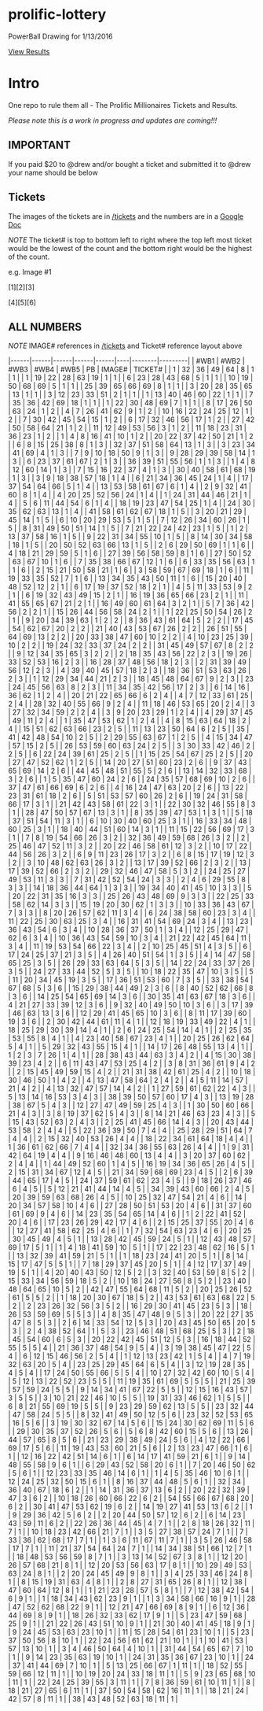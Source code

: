 # prolific-lottery
PowerBall Drawing for 1/13/2016

[View Results](http://johnmurch.github.io/prolific-lottery/)

# Intro

One repo to rule them all - The Prolific Millionaires Tickets and Results.  

*Please note this is a work in progress and updates are coming!!!*


## IMPORTANT

If you paid $20 to @drew and/or bought a ticket and submitted it to @drew your name should be below


## Tickets

The images of the tickets are in [/tickets](https://github.com/johnmurch/prolific-lottery/tree/master/tickets) and the numbers are in a [Google Doc](https://docs.google.com/a/prolificinteractive.com/spreadsheets/d/1U-T_lSjdg4VYkCxQ4YxZ2d29aDTpjKT-594pcqfT6MQ/edit?usp=sharing) 

*NOTE* The ticket# is top to bottom left to right where the top left most ticket would be the lowest of the count and the bottom right would be the highest of the count. 

e.g. Image #1

[1][2][3]

[4][5][6]


## ALL NUMBERS
*NOTE* IMAGE# references in [/tickets](https://github.com/johnmurch/prolific-lottery/tree/master/tickets) and Ticket# reference layout above

|------|------|------|------|------|----|--------|---------| 
| #WB1 | #WB2 | #WB3 | #WB4 | #WB5 | PB | IMAGE# | TICKET# | 
| 1    | 32   | 36   | 49   | 64   | 8  | 1      | 1       | 
| 1    | 19   | 22   | 28   | 63   | 19 | 1      | 1       | 
| 6    | 23   | 28   | 43   | 68   | 5  | 1      | 1       | 
| 10   | 19   | 50   | 68   | 69   | 5  | 1      | 1       | 
| 25   | 39   | 65   | 66   | 69   | 8  | 1      | 1       | 
| 3    | 20   | 28   | 35   | 65   | 13 | 1      | 1       | 
| 3    | 12   | 23   | 33   | 51   | 2  | 1      | 1       | 
| 1    | 13   | 40   | 46   | 60   | 22 | 1      | 1       | 
| 7    | 35   | 36   | 42   | 69   | 18 | 1      | 1       | 
| 1    | 22   | 30   | 48   | 69   | 7  | 1      | 1       | 
| 8    | 17   | 26   | 50   | 63   | 24 | 1      | 2       | 
| 4    | 7    | 26   | 41   | 62   | 9  | 1      | 2       | 
| 10   | 16   | 22   | 24   | 25   | 12 | 1      | 2       | 
| 7    | 30   | 42   | 45   | 54   | 15 | 1      | 2       | 
| 6    | 17   | 32   | 46   | 56   | 17 | 1      | 2       | 
| 27   | 42   | 50   | 58   | 64   | 21 | 1      | 2       | 
| 11   | 12   | 49   | 53   | 56   | 3  | 1      | 2       | 
| 11   | 18   | 23   | 31   | 36   | 23 | 1      | 2       | 
| 1    | 4    | 8    | 16   | 41   | 10 | 1      | 2       | 
| 20   | 22   | 37   | 42   | 50   | 21 | 1      | 2       | 
| 6    | 8    | 15   | 25   | 38   | 8  | 1      | 3       | 
| 32   | 37   | 51   | 58   | 64   | 13 | 1      | 3       | 
| 3    | 23   | 34   | 41   | 69   | 4  | 1      | 3       | 
| 7    | 9    | 10   | 18   | 50   | 9  | 1      | 3       | 
| 9    | 28   | 29   | 39   | 58   | 14 | 1      | 3       | 
| 6    | 23   | 37   | 61   | 67   | 2  | 1      | 3       | 
| 36   | 39   | 51   | 55   | 56   | 1  | 1      | 3       | 
| 1    | 4    | 8    | 12   | 60   | 14 | 1      | 3       | 
| 7    | 15   | 16   | 22   | 37   | 4  | 1      | 3       | 
| 30   | 40   | 58   | 61   | 68   | 19 | 1      | 3       | 
| 3    | 9    | 18   | 38   | 57   | 18 | 1      | 4       | 
| 6    | 21   | 34   | 36   | 45   | 24 | 1      | 4       | 
| 17   | 37   | 54   | 64   | 66   | 5  | 1      | 4       | 
| 13   | 53   | 58   | 61   | 67   | 6  | 1      | 4       | 
| 2    | 9    | 32   | 41   | 60   | 8  | 1      | 4       | 
| 4    | 20   | 25   | 52   | 56   | 24 | 1      | 4       | 
| 1    | 24   | 31   | 44   | 46   | 21 | 1      | 4       | 
| 5    | 6    | 11   | 44   | 54   | 6  | 1      | 4       | 
| 18   | 19   | 23   | 47   | 54   | 25 | 1      | 4       | 
| 24   | 30   | 35   | 62   | 63   | 13 | 1      | 4       | 
| 41   | 58   | 61   | 62   | 67   | 18 | 1      | 5       | 
| 3    | 20   | 21   | 29   | 45   | 14 | 1      | 5       | 
| 6    | 10   | 20   | 29   | 53   | 5  | 1      | 5       | 
| 7    | 12   | 26   | 34   | 60   | 26 | 1      | 5       | 
| 8    | 31   | 49   | 50   | 51   | 14 | 1      | 5       | 
| 7    | 21   | 22   | 24   | 42   | 23 | 1      | 5       | 
| 1    | 2    | 13   | 37   | 58   | 16 | 1      | 5       | 
| 9    | 22   | 31   | 34   | 55   | 10 | 1      | 5       | 
| 8    | 14   | 30   | 34   | 58   | 18 | 1      | 5       | 
| 20   | 50   | 52   | 63   | 66   | 13 | 1      | 5       | 
| 2    | 6    | 29   | 50   | 69   | 1  | 1      | 6       | 
| 4    | 18   | 21   | 29   | 59   | 5  | 1      | 6       | 
| 27   | 39   | 56   | 58   | 59   | 8  | 1      | 6       | 
| 27   | 50   | 52   | 63   | 67   | 10 | 1      | 6       | 
| 7    | 35   | 38   | 66   | 67   | 12 | 1      | 6       | 
| 6    | 33   | 35   | 56   | 63   | 1  | 1      | 6       | 
| 2    | 15   | 21   | 50   | 58   | 21 | 1      | 6       | 
| 3    | 58   | 59   | 67   | 69   | 18 | 1      | 6       | 
| 11   | 19   | 33   | 35   | 52   | 7  | 1      | 6       | 
| 13   | 34   | 35   | 43   | 50   | 11 | 1      | 6       | 
| 15   | 20   | 40   | 48   | 52   | 12 | 2      | 1       | 
| 6    | 17   | 19   | 37   | 52   | 18 | 2      | 1       | 
| 4    | 5    | 11   | 33   | 53   | 9  | 2      | 1       | 
| 6    | 19   | 32   | 43   | 49   | 15 | 2      | 1       | 
| 16   | 19   | 36   | 65   | 66   | 23 | 2      | 1       | 
| 11   | 41   | 55   | 65   | 67   | 21 | 2      | 1       | 
| 16   | 49   | 60   | 61   | 64   | 3  | 2      | 1       | 
| 5    | 7    | 36   | 42   | 56   | 2  | 2      | 1       | 
| 15   | 26   | 44   | 56   | 58   | 24 | 2      | 1       | 
| 1    | 22   | 25   | 50   | 54   | 26 | 2      | 1       | 
| 9    | 20   | 34   | 39   | 63   | 1  | 2      | 2       | 
| 8    | 36   | 43   | 61   | 64   | 5  | 2      | 2       | 
| 17   | 45   | 54   | 62   | 67   | 20 | 2      | 2       | 
| 21   | 40   | 43   | 53   | 67   | 26 | 2      | 2       | 
| 26   | 51   | 55   | 64   | 69   | 13 | 2      | 2       | 
| 20   | 33   | 38   | 47   | 60   | 10 | 2      | 2       | 
| 4    | 10   | 23   | 25   | 39   | 10 | 2      | 2       | 
| 19   | 24   | 32   | 33   | 37   | 24 | 2      | 2       | 
| 31   | 45   | 49   | 57   | 67   | 8  | 2      | 2       | 
| 9    | 12   | 34   | 35   | 65   | 3  | 2      | 2       | 
| 2    | 18   | 35   | 43   | 56   | 22 | 2      | 3       | 
| 19   | 26   | 33   | 52   | 53   | 16 | 2      | 3       | 
| 16   | 28   | 37   | 48   | 56   | 18 | 2      | 3       | 
| 2    | 31   | 39   | 49   | 56   | 12 | 2      | 3       | 
| 4    | 39   | 40   | 45   | 57   | 18 | 2      | 3       | 
| 18   | 36   | 51   | 53   | 63   | 26 | 2      | 3       | 
| 1    | 12   | 29   | 34   | 44   | 21 | 2      | 3       | 
| 18   | 45   | 48   | 64   | 67   | 9  | 2      | 3       | 
| 23   | 24   | 45   | 56   | 63   | 8  | 2      | 3       | 
| 11   | 34   | 35   | 42   | 56   | 17 | 2      | 3       | 
| 6    | 14   | 16   | 36   | 62   | 1  | 2      | 4       | 
| 20   | 21   | 22   | 65   | 66   | 6  | 2      | 4       | 
| 4    | 7    | 12   | 33   | 61   | 25 | 2      | 4       | 
| 28   | 32   | 40   | 55   | 66   | 9  | 2      | 4       | 
| 11   | 18   | 46   | 53   | 65   | 20 | 2      | 4       | 
| 3    | 27   | 32   | 34   | 59   | 2  | 2      | 4       | 
| 3    | 9    | 20   | 23   | 29   | 1  | 2      | 4       | 
| 4    | 29   | 37   | 45   | 49   | 11 | 2      | 4       | 
| 1    | 35   | 47   | 53   | 62   | 1  | 2      | 4       | 
| 4    | 8    | 15   | 63   | 64   | 18 | 2      | 4       | 
| 15   | 51   | 62   | 63   | 66   | 23 | 2      | 5       | 
| 11   | 13   | 23   | 50   | 64   | 6  | 2      | 5       | 
| 35   | 41   | 42   | 48   | 54   | 10 | 2      | 5       | 
| 2    | 29   | 55   | 63   | 67   | 1  | 2      | 5       | 
| 4    | 15   | 34   | 47   | 57   | 15 | 2      | 5       | 
| 26   | 53   | 59   | 60   | 63   | 24 | 2      | 5       | 
| 3    | 30   | 33   | 42   | 46   | 2  | 2      | 5       | 
| 6    | 22   | 24   | 39   | 61   | 25 | 2      | 5       | 
| 1    | 15   | 25   | 54   | 67   | 25 | 2      | 5       | 
| 20   | 27   | 47   | 52   | 62   | 1  | 2      | 5       | 
| 14   | 20   | 27   | 51   | 60   | 23 | 2      | 6       | 
| 9    | 37   | 43   | 65   | 69   | 14 | 2      | 6       | 
| 44   | 45   | 48   | 51   | 55   | 5  | 2      | 6       | 
| 13   | 14   | 32   | 33   | 68   | 3  | 2      | 6       | 
| 1    | 5    | 35   | 47   | 60   | 24 | 2      | 6       | 
| 24   | 35   | 57   | 68   | 69   | 10 | 2      | 6       | 
| 37   | 47   | 61   | 66   | 69   | 6  | 2      | 6       | 
| 4    | 16   | 24   | 47   | 63   | 20 | 2      | 6       | 
| 13   | 22   | 23   | 31   | 61   | 18 | 2      | 6       | 
| 5    | 51   | 53   | 57   | 60   | 26 | 2      | 6       | 
| 19   | 24   | 31   | 58   | 66   | 17 | 3      | 1       | 
| 21   | 42   | 43   | 58   | 61   | 22 | 3      | 1       | 
| 22   | 30   | 32   | 46   | 55   | 8  | 3      | 1       | 
| 28   | 47   | 50   | 57   | 67   | 13 | 3      | 1       | 
| 8    | 35   | 39   | 47   | 53   | 1  | 3      | 1       | 
| 5    | 18   | 37   | 51   | 54   | 11 | 3      | 1       | 
| 6    | 10   | 30   | 40   | 60   | 25 | 3      | 1       | 
| 16   | 33   | 34   | 48   | 60   | 25 | 3      | 1       | 
| 18   | 40   | 44   | 51   | 60   | 14 | 3      | 1       | 
| 11   | 15   | 22   | 56   | 69   | 17 | 3      | 1       | 
| 7    | 8    | 19   | 54   | 66   | 26 | 3      | 2       | 
| 32   | 36   | 49   | 59   | 68   | 26 | 3      | 2       | 
| 2    | 25   | 46   | 47   | 52   | 11 | 3      | 2       | 
| 20   | 22   | 46   | 58   | 61   | 12 | 3      | 2       | 
| 10   | 17   | 22   | 44   | 56   | 26 | 3      | 2       | 
| 6    | 9    | 11   | 23   | 26   | 17 | 3      | 2       | 
| 6    | 8    | 15   | 17   | 19   | 12 | 3      | 2       | 
| 3    | 10   | 48   | 62   | 63   | 26 | 3      | 2       | 
| 13   | 17   | 39   | 52   | 66   | 2  | 3      | 2       | 
| 13   | 17   | 39   | 52   | 66   | 2  | 3      | 2       | 
| 29   | 32   | 46   | 47   | 58   | 5  | 3      | 2       | 
| 24   | 25   | 27   | 49   | 53   | 11 | 3      | 3       | 
| 7    | 31   | 42   | 52   | 54   | 24 | 3      | 3       | 
| 2    | 4    | 6    | 29   | 55   | 8  | 3      | 3       | 
| 14   | 18   | 36   | 44   | 64   | 1  | 3      | 3       | 
| 19   | 34   | 40   | 41   | 45   | 10 | 3      | 3       | 
| 5    | 20   | 22   | 31   | 35   | 16 | 3      | 3       | 
| 25   | 26   | 43   | 48   | 69   | 9  | 3      | 3       | 
| 22   | 25   | 33   | 58   | 62   | 14 | 3      | 3       | 
| 15   | 19   | 20   | 30   | 62   | 1  | 3      | 3       | 
| 10   | 33   | 36   | 43   | 67   | 7  | 3      | 3       | 
| 8    | 20   | 26   | 57   | 62   | 11 | 3      | 4       | 
| 6    | 24   | 38   | 58   | 60   | 23 | 3      | 4       | 
| 11   | 22   | 25   | 30   | 63   | 25 | 3      | 4       | 
| 16   | 31   | 41   | 54   | 69   | 24 | 3      | 4       | 
| 13   | 23   | 36   | 43   | 54   | 6  | 3      | 4       | 
| 10   | 28   | 36   | 37   | 50   | 1  | 3      | 4       | 
| 12   | 25   | 29   | 47   | 62   | 6  | 3      | 4       | 
| 10   | 36   | 43   | 54   | 59   | 10 | 3      | 4       | 
| 21   | 22   | 42   | 45   | 64   | 11 | 3      | 4       | 
| 11   | 19   | 53   | 54   | 66   | 22 | 3      | 4       | 
| 2    | 10   | 25   | 45   | 51   | 4  | 3      | 5       | 
| 6    | 17   | 24   | 25   | 37   | 21 | 3      | 5       | 
| 4    | 26   | 40   | 51   | 54   | 1  | 3      | 5       | 
| 4    | 14   | 47   | 58   | 65   | 25 | 3      | 5       | 
| 26   | 29   | 33   | 63   | 64   | 5  | 3      | 5       | 
| 14   | 22   | 24   | 33   | 37   | 26 | 3      | 5       | 
| 24   | 27   | 33   | 44   | 52   | 5  | 3      | 5       | 
| 10   | 18   | 22   | 35   | 47   | 10 | 3      | 5       | 
| 5    | 11   | 20   | 34   | 45   | 19 | 3      | 5       | 
| 17   | 36   | 51   | 53   | 60   | 7  | 3      | 5       | 
| 33   | 38   | 54   | 67   | 68   | 5  | 3      | 6       | 
| 15   | 29   | 38   | 44   | 49   | 2  | 3      | 6       | 
| 8    | 40   | 52   | 62   | 66   | 8  | 3      | 6       | 
| 14   | 25   | 54   | 65   | 69   | 14 | 3      | 6       | 
| 30   | 35   | 41   | 63   | 67   | 18 | 3      | 6       | 
| 4    | 21   | 27   | 33   | 39   | 12 | 3      | 6       | 
| 9    | 32   | 40   | 49   | 50   | 10 | 3      | 6       | 
| 3    | 17   | 39   | 46   | 63   | 13 | 3      | 6       | 
| 12   | 29   | 41   | 45   | 65   | 10 | 3      | 6       | 
| 8    | 11   | 17   | 39   | 60   | 19 | 3      | 6       | 
| 2    | 30   | 42   | 44   | 61   | 11 | 4      | 1       | 
| 12   | 18   | 19   | 33   | 49   | 22 | 4      | 1       | 
| 18   | 25   | 29   | 30   | 39   | 14 | 4      | 1       | 
| 2    | 6    | 24   | 25   | 54   | 14 | 4      | 1       | 
| 2    | 25   | 35   | 53   | 55   | 8  | 4      | 1       | 
| 4    | 23   | 40   | 58   | 67   | 23 | 4      | 1       | 
| 20   | 25   | 26   | 62   | 64   | 5  | 4      | 1       | 
| 5    | 29   | 32   | 43   | 55   | 15 | 4      | 1       | 
| 14   | 17   | 26   | 48   | 55   | 13 | 4      | 1       | 
| 1    | 2    | 3    | 7    | 26   | 1  | 4      | 1       | 
| 28   | 38   | 43   | 44   | 63   | 3  | 4      | 2       | 
| 4    | 15   | 30   | 38   | 39   | 23 | 4      | 2       | 
| 6    | 11   | 43   | 47   | 53   | 25 | 4      | 2       | 
| 3    | 8    | 31   | 36   | 61   | 9  | 4      | 2       | 
| 2    | 15   | 45   | 49   | 59   | 15 | 4      | 2       | 
| 21   | 31   | 38   | 42   | 61   | 25 | 4      | 2       | 
| 10   | 18   | 30   | 46   | 50   | 1  | 4      | 2       | 
| 4    | 13   | 47   | 58   | 64   | 2  | 4      | 2       | 
| 4    | 5    | 11   | 14   | 57   | 21 | 4      | 2       | 
| 4    | 13   | 32   | 47   | 57   | 14 | 4      | 2       | 
| 1    | 27   | 59   | 61   | 62   | 22 | 4      | 3       | 
| 5    | 13   | 14   | 16   | 53   | 3  | 4      | 3       | 
| 38   | 39   | 50   | 57   | 60   | 17 | 4      | 3       | 
| 13   | 19   | 28   | 38   | 67   | 5  | 4      | 3       | 
| 12   | 27   | 47   | 49   | 59   | 25 | 4      | 3       | 
| 1    | 30   | 50   | 60   | 66   | 21 | 4      | 3       | 
| 3    | 8    | 19   | 37   | 62   | 5  | 4      | 3       | 
| 8    | 14   | 21   | 46   | 63   | 23 | 4      | 3       | 
| 5    | 15   | 43   | 52   | 63   | 2  | 4      | 3       | 
| 2    | 25   | 41   | 45   | 66   | 14 | 4      | 3       | 
| 20   | 43   | 44   | 53   | 58   | 2  | 4      | 4       | 
| 5    | 22   | 36   | 39   | 50   | 7  | 4      | 4       | 
| 25   | 28   | 29   | 51   | 64   | 7  | 4      | 4       | 
| 2    | 15   | 32   | 40   | 53   | 26 | 4      | 4       | 
| 18   | 22   | 34   | 61   | 64   | 18 | 4      | 4       | 
| 1    | 36   | 61   | 62   | 66   | 7  | 4      | 4       | 
| 32   | 34   | 36   | 55   | 63   | 26 | 4      | 4       | 
| 1    | 9    | 31   | 42   | 64   | 19 | 4      | 4       | 
| 9    | 16   | 46   | 48   | 60   | 13 | 4      | 4       | 
| 3    | 20   | 37   | 60   | 62   | 2  | 4      | 4       | 
| 1    | 44   | 49   | 52   | 60   | 1  | 4      | 5       | 
| 16   | 19   | 34   | 36   | 65   | 26 | 4      | 5       | 
| 2    | 15   | 31   | 34   | 67   | 12 | 4      | 5       | 
| 21   | 34   | 59   | 68   | 69   | 23 | 4      | 5       | 
| 2    | 6    | 39   | 44   | 65   | 17 | 4      | 5       | 
| 24   | 37   | 59   | 61   | 62   | 23 | 4      | 5       | 
| 9    | 18   | 26   | 37   | 46   | 6  | 4      | 5       | 
| 5    | 12   | 21   | 41   | 44   | 14 | 4      | 5       | 
| 34   | 39   | 43   | 60   | 66   | 2  | 4      | 5       | 
| 20   | 39   | 59   | 63   | 68   | 26 | 4      | 5       | 
| 10   | 25   | 32   | 47   | 54   | 21 | 4      | 6       | 
| 14   | 20   | 34   | 57   | 58   | 10 | 4      | 6       | 
| 27   | 28   | 50   | 51   | 53   | 20 | 4      | 6       | 
| 31   | 37   | 60   | 61   | 69   | 9  | 4      | 6       | 
| 14   | 23   | 35   | 54   | 65   | 14 | 4      | 6       | 
| 1    | 2    | 22   | 41   | 52   | 20 | 4      | 6       | 
| 17   | 23   | 26   | 29   | 42   | 17 | 4      | 6       | 
| 2    | 15   | 25   | 37   | 55   | 20 | 4      | 6       | 
| 12   | 27   | 41   | 58   | 62   | 25 | 4      | 6       | 
| 1    | 7    | 32   | 54   | 63   | 23 | 4      | 6       | 
| 20   | 25   | 30   | 45   | 49   | 4  | 5      | 1       | 
| 13   | 28   | 42   | 45   | 59   | 24 | 5      | 1       | 
| 12   | 43   | 48   | 57   | 69   | 17 | 5      | 1       | 
| 1    | 4    | 18   | 41   | 59   | 10 | 5      | 1       | 
| 17   | 22   | 23   | 48   | 62   | 16 | 5      | 1       | 
| 13   | 32   | 39   | 41   | 59   | 21 | 5      | 1       | 
| 1    | 18   | 23   | 24   | 41   | 20 | 5      | 1       | 
| 8    | 14   | 15   | 17   | 47   | 5  | 5      | 1       | 
| 7    | 18   | 29   | 37   | 45   | 20 | 5      | 1       | 
| 4    | 12   | 17   | 37   | 49   | 19 | 5      | 1       | 
| 4    | 20   | 40   | 43   | 50   | 12 | 5      | 2       | 
| 3    | 32   | 40   | 53   | 59   | 8  | 5      | 2       | 
| 15   | 33   | 34   | 56   | 59   | 18 | 5      | 2       | 
| 10   | 18   | 24   | 27   | 56   | 8  | 5      | 2       | 
| 23   | 40   | 48   | 64   | 65   | 10 | 5      | 2       | 
| 42   | 47   | 55   | 64   | 68   | 11 | 5      | 2       | 
| 20   | 25   | 26   | 52   | 61   | 5  | 5      | 2       | 
| 1    | 18   | 20   | 30   | 67   | 18 | 5      | 2       | 
| 43   | 53   | 61   | 63   | 68   | 22 | 5      | 2       | 
| 2    | 23   | 26   | 32   | 56   | 3  | 5      | 2       | 
| 16   | 29   | 30   | 41   | 45   | 23 | 5      | 3       | 
| 18   | 26   | 53   | 59   | 69   | 5  | 5      | 3       | 
| 4    | 8    | 35   | 47   | 48   | 9  | 5      | 3       | 
| 20   | 22   | 27   | 35   | 47   | 8  | 5      | 3       | 
| 2    | 6    | 14   | 33   | 54   | 12 | 5      | 3       | 
| 20   | 43   | 45   | 50   | 65   | 20 | 5      | 3       | 
| 2    | 4    | 38   | 52   | 64   | 1  | 5      | 3       | 
| 23   | 46   | 48   | 51   | 68   | 25 | 5      | 3       | 
| 2    | 18   | 45   | 54   | 60   | 6  | 5      | 3       | 
| 20   | 22   | 42   | 45   | 51   | 12 | 5      | 3       | 
| 16   | 18   | 44   | 52   | 55   | 5  | 5      | 4       | 
| 21   | 36   | 37   | 48   | 54   | 9  | 5      | 4       | 
| 3    | 19   | 38   | 45   | 47   | 22 | 5      | 4       | 
| 6    | 12   | 15   | 46   | 56   | 2  | 5      | 4       | 
| 1    | 12   | 13   | 23   | 42   | 1  | 5      | 4       | 
| 4    | 7    | 19   | 32   | 63   | 20 | 5      | 4       | 
| 23   | 25   | 29   | 45   | 64   | 6  | 5      | 4       | 
| 3    | 12   | 19   | 28   | 35   | 4  | 5      | 4       | 
| 17   | 24   | 50   | 55   | 66   | 5  | 5      | 4       | 
| 10   | 27   | 32   | 42   | 60   | 10 | 5      | 4       | 
| 5    | 12   | 13   | 22   | 52   | 23 | 5      | 5       | 
| 11   | 19   | 35   | 61   | 69   | 5  | 5      | 5       | 
| 21   | 25   | 39   | 57   | 59   | 24 | 5      | 5       | 
| 9    | 14   | 34   | 41   | 67   | 22 | 5      | 5       | 
| 12   | 15   | 16   | 43   | 57   | 3  | 5      | 5       | 
| 3    | 10   | 21   | 22   | 46   | 10 | 5      | 5       | 
| 19   | 31   | 33   | 46   | 62   | 1  | 5      | 5       | 
| 6    | 8    | 21   | 55   | 69   | 19 | 5      | 5       | 
| 9    | 23   | 29   | 59   | 62   | 13 | 5      | 5       | 
| 23   | 32   | 44   | 47   | 58   | 24 | 5      | 5       | 
| 8    | 32   | 41   | 49   | 50   | 12 | 5      | 6       | 
| 23   | 32   | 52   | 53   | 65   | 16 | 5      | 6       | 
| 3    | 19   | 30   | 32   | 67   | 14 | 5      | 6       | 
| 15   | 24   | 30   | 62   | 69   | 11 | 5      | 6       | 
| 29   | 30   | 35   | 37   | 52   | 26 | 5      | 6       | 
| 5    | 6    | 8    | 42   | 60   | 15 | 5      | 6       | 
| 13   | 26   | 44   | 57   | 65   | 8  | 5      | 6       | 
| 21   | 23   | 29   | 38   | 49   | 24 | 5      | 6       | 
| 4    | 12   | 22   | 66   | 69   | 17 | 5      | 6       | 
| 11   | 19   | 43   | 53   | 60   | 21 | 5      | 6       | 
| 2    | 13   | 23   | 47   | 66   | 1  | 6      | 1       | 
| 12   | 16   | 22   | 42   | 51   | 14 | 6      | 1       | 
| 6    | 14   | 17   | 41   | 59   | 21 | 6      | 1       | 
| 9    | 14   | 48   | 55   | 58   | 9  | 6      | 1       | 
| 6    | 29   | 43   | 52   | 58   | 20 | 6      | 1       | 
| 7    | 20   | 46   | 50   | 62   | 5  | 6      | 1       | 
| 12   | 23   | 33   | 35   | 46   | 14 | 6      | 1       | 
| 1    | 4    | 5    | 35   | 46   | 10 | 6      | 1       | 
| 12   | 24   | 25   | 32   | 50   | 15 | 6      | 1       | 
| 8    | 16   | 37   | 44   | 48   | 5  | 6      | 1       | 
| 32   | 34   | 36   | 40   | 67   | 18 | 6      | 2       | 
| 1    | 14   | 31   | 36   | 37   | 13 | 6      | 2       | 
| 20   | 22   | 32   | 39   | 47   | 3  | 6      | 2       | 
| 10   | 18   | 26   | 60   | 66   | 22 | 6      | 2       | 
| 54   | 55   | 66   | 67   | 68   | 20 | 6      | 2       | 
| 30   | 41   | 47   | 53   | 62   | 19 | 6      | 2       | 
| 14   | 19   | 27   | 41   | 53   | 13 | 6      | 2       | 
| 1    | 9    | 29   | 36   | 42   | 5  | 6      | 2       | 
| 2    | 20   | 44   | 50   | 57   | 12 | 6      | 2       | 
| 6    | 14   | 23   | 43   | 59   | 11 | 6      | 2       | 
| 22   | 26   | 36   | 44   | 45   | 4  | 7      | 1       | 
| 2    | 8    | 18   | 26   | 32   | 11 | 7      | 1       | 
| 10   | 18   | 23   | 42   | 66   | 21 | 7      | 1       | 
| 3    | 5    | 27   | 38   | 57   | 24 | 7      | 1       | 
| 7    | 33   | 36   | 62   | 68   | 17 | 7      | 1       | 
| 1    | 3    | 6    | 11   | 67   | 11 | 7      | 1       | 
| 3    | 5    | 26   | 46   | 58   | 17 | 7      | 1       | 
| 11   | 21   | 37   | 54   | 64   | 24 | 7      | 1       | 
| 14   | 34   | 38   | 51   | 66   | 12 | 7      | 1       | 
| 18   | 48   | 53   | 56   | 59   | 8  | 7      | 1       | 
| 3    | 13   | 14   | 52   | 67   | 3  | 8      | 1       | 
| 12   | 20   | 26   | 57   | 68   | 21 | 8      | 1       | 
| 12   | 20   | 53   | 56   | 63   | 17 | 8      | 1       | 
| 10   | 29   | 49   | 53   | 63   | 24 | 8      | 1       | 
| 2    | 20   | 24   | 45   | 49   | 9  | 8      | 1       | 
| 3    | 4    | 25   | 33   | 46   | 24 | 8      | 1       | 
| 8    | 15   | 19   | 31   | 63   | 4  | 8      | 1       | 
| 2    | 8    | 27   | 31   | 65   | 26 | 8      | 1       | 
| 12   | 38   | 47   | 60   | 64   | 12 | 8      | 1       | 
| 1    | 21   | 23   | 28   | 57   | 5  | 8      | 1       | 
| 7    | 12   | 38   | 42   | 54   | 6  | 9      | 1       | 
| 1    | 18   | 34   | 43   | 62   | 23 | 9      | 1       | 
| 1    | 3    | 34   | 58   | 66   | 16 | 9      | 1       | 
| 28   | 47   | 52   | 62   | 68   | 22 | 9      | 1       | 
| 12   | 21   | 47   | 66   | 69   | 8  | 9      | 1       | 
| 6    | 12   | 36   | 44   | 69   | 8  | 9      | 1       | 
| 18   | 26   | 32   | 33   | 62   | 17 | 9      | 1       | 
| 5    | 23   | 47   | 59   | 68   | 25 | 9      | 1       | 
| 21   | 22   | 26   | 43   | 51   | 10 | 9      | 1       | 
| 21   | 30   | 40   | 41   | 45   | 18 | 9      | 1       | 
| 9    | 24   | 45   | 53   | 63   | 23 | 10     | 1       | 
| 11   | 15   | 28   | 54   | 61   | 23 | 10     | 1       | 
| 5    | 23   | 37   | 50   | 56   | 8  | 10     | 1       | 
| 22   | 24   | 56   | 61   | 62   | 21 | 10     | 1       | 
| 1    | 10   | 41   | 53   | 57   | 13 | 10     | 1       | 
| 3    | 4    | 46   | 50   | 64   | 4  | 10     | 1       | 
| 31   | 44   | 54   | 65   | 67   | 7  | 10     | 1       | 
| 9    | 14   | 23   | 35   | 63   | 19 | 10     | 1       | 
| 24   | 31   | 35   | 36   | 67   | 23 | 10     | 1       | 
| 24   | 37   | 41   | 44   | 69   | 7  | 10     | 1       | 
| 5    | 13   | 25   | 66   | 67   | 1  | 11     | 1       | 
| 18   | 52   | 55   | 59   | 66   | 12 | 11     | 1       | 
| 10   | 19   | 20   | 24   | 33   | 18 | 11     | 1       | 
| 5    | 9    | 23   | 65   | 68   | 10 | 11     | 1       | 
| 22   | 24   | 25   | 39   | 55   | 3  | 11     | 1       | 
| 7    | 8    | 36   | 59   | 61   | 10 | 11     | 1       | 
| 8    | 18   | 21   | 27   | 65   | 6  | 11     | 1       | 
| 37   | 50   | 54   | 58   | 62   | 16 | 11     | 1       | 
| 18   | 21   | 24   | 42   | 57   | 8  | 11     | 1       | 
| 38   | 43   | 48   | 52   | 63   | 18 | 11     | 1       | 

